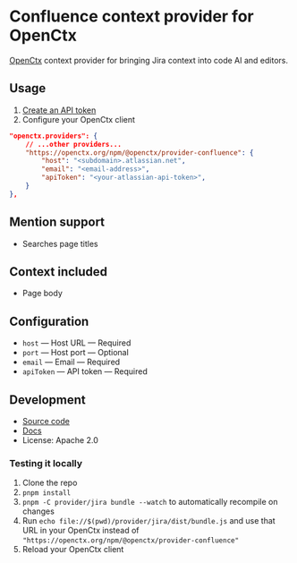 # Confluence context provider for OpenCtx

[OpenCtx](https://openctx.org) context provider for bringing Jira context into code AI and editors.

## Usage

1. [Create an API token](https://id.atlassian.com/manage-profile/security/api-tokens)
2. Configure your OpenCtx client

```json
"openctx.providers": {
    // ...other providers...
    "https://openctx.org/npm/@openctx/provider-confluence": {
        "host": "<subdomain>.atlassian.net",
        "email": "<email-address>",
        "apiToken": "<your-atlassian-api-token>",
    }
},
```

## Mention support

- Searches page titles

## Context included

- Page body

## Configuration

- `host` — Host URL — Required
- `port` — Host port — Optional
- `email` — Email — Required
- `apiToken` — API token — Required

## Development

- [Source code](https://sourcegraph.com/github.com/sourcegraph/openctx/-/tree/provider/confluence)
- [Docs](https://openctx.org/docs/providers/confluence)
- License: Apache 2.0

### Testing it locally

1. Clone the repo
1. `pnpm install`
1. `pnpm -C provider/jira bundle --watch` to automatically recompile on changes
1. Run `echo file://$(pwd)/provider/jira/dist/bundle.js` and use that URL in your OpenCtx instead of `"https://openctx.org/npm/@openctx/provider-confluence"`
1. Reload your OpenCtx client